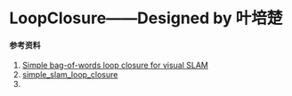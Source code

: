 # LoopClosure——Designed by 叶培楚




#### 参考资料

1. [Simple bag-of-words loop closure for visual SLAM](https://nicolovaligi.com/bag-of-words-loop-closure-visual-slam.html)
2. [simple_slam_loop_closure](https://github.com/nicolov/simple_slam_loop_closure)
3. 